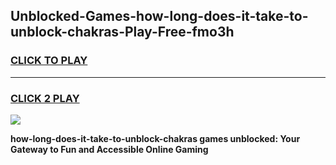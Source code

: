 
## Unblocked-Games-how-long-does-it-take-to-unblock-chakras-Play-Free-fmo3h
<h3>
<a href="https://premium76.site?title=how-long-does-it-take-to-unblock-chakras&ref=20M">CLICK TO PLAY</a></h3>
<hr>

<h3>
<a href="https://premium76.site?title=how-long-does-it-take-to-unblock-chakras&ref=20M">CLICK 2 PLAY</a>
  
</h3>

<a href="https://premium76.site?title=how-long-does-it-take-to-unblock-chakras&ref=19M"><img src="https://clearcache.store/games.png"></a>


**how-long-does-it-take-to-unblock-chakras games unblocked: Your Gateway to Fun and Accessible Online Gaming**
